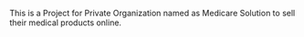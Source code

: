 This is a Project for Private Organization named as Medicare Solution to sell their medical products online.
